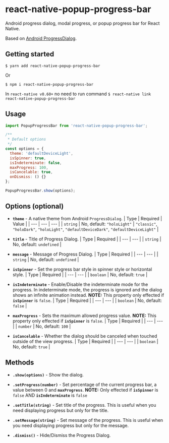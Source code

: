 # react-native-popup-progress-bar

Android progress dialog, modal progress, or popup progress bar for React Native.

Based on [Android ProgressDialog](https://developer.android.com/reference/android/app/ProgressDialog).

## Getting started

`$ yarn add react-native-popup-progress-bar`

Or

`$ npm i react-native-popup-progress-bar`

In `react-native v0.60+` no need to run command `$ react-native link react-native-popup-progress-bar`

## Usage

```js
import PopupProgressBar from 'react-native-popup-progress-bar';

/**
 * Default options
 */
const options = {
  theme: 'defaultDeviceLight',
  isSpinner: true,
  isIndeterminate: false,
  maxProgress: 100,
  isCancelable: true,
  onDismiss: () {}
};

PopupProgressBar.show(options);
```

## Options (optional)

- **`theme`** - A native theme from Android `ProgressDialog`.
  | Type | Required | Value |
  | --- | --- | --- |
  | `string` | No, default: `"holoLight"` | `"classic"`, `"holoDark"`, `"holoLight"`, `"defaultDeviceDark"`, `"defaultDeviceLight"` |

- **`title`** - Title of Progress Dialog.
  | Type | Required |
  | --- | --- |
  | `string` | No, default: `undefined` |

- **`message`** - Message of Progress Dialog.
  | Type | Required |
  | --- | --- |
  | `string` | No, default: `undefined` |

- **`isSpinner`** - Set the progress bar style in spinner style or horizontal style.
  | Type | Required |
  | --- | --- |
  | `boolean` | No, default: `true` |

- **`isIndeterminate`** - Enable/Disable the indeterminate mode for the progress. In indeterminate mode, the progress is ignored and the dialog shows an infinite animation instead.
  **NOTE:** This property only effected if **`isSpinner`** is `false`.
  | Type | Required |
  | --- | --- |
  | `boolean` | No, default: `false` |

- **`maxProgress`** - Sets the maximum allowed progress value.
  **NOTE:** This property only effected if **`isSpinner`** is `false`.
  | Type | Required |
  | --- | --- |
  | `number` | No, default: `100` |

- **`isCancelable`** - Whether the dialog should be canceled when touched outside of the view progress.
  | Type | Required |
  | --- | --- |
  | `boolean` | No, default: `true` |

## Methods

- **`.show(options)`** - Show the dialog.

- **`.setProgress(number)`** - Set percentage of the current progress bar, a value between 0 and **`maxProgress`**. **NOTE:** Only effected if **`isSpinner`** is `false` AND **`isIndeterminate`** is `false`

- **`.setTitle(string)`** - Set title of the progress. This is useful when you need displaying progress but only for the title.

- **`.setMessage(string)`** - Set message of the progress. This is useful when you need displaying progress but only for the message.

- **`.dismiss()`** - Hide/Dismiss the Progress Dialog.
